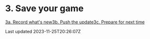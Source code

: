 # 3. Save your game

[3a. Record what's new](/the-product-game/3-save/3a-record)[3b. Push the update](/the-product-game/3-save/3b-push)[3c. Prepare for next time](/the-product-game/3-save/3c-prepare)

Last updated 2023-11-25T20:26:07Z